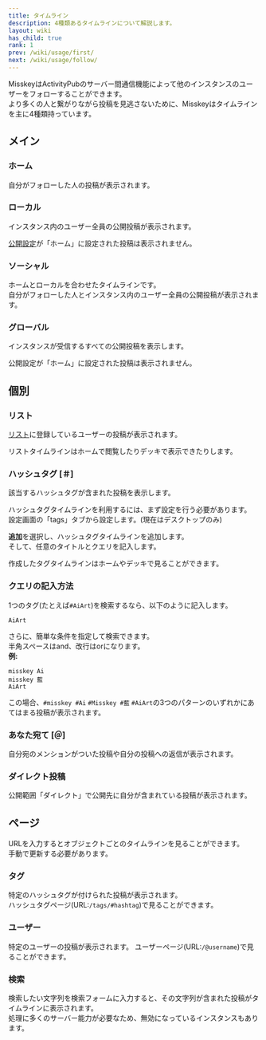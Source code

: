 ```yaml
---
title: タイムライン
description: 4種類あるタイムラインについて解説します。
layout: wiki
has_child: true
rank: 1
prev: /wiki/usage/first/
next: /wiki/usage/follow/
---
```

MisskeyはActivityPubのサーバー間通信機能によって他のインスタンスのユーザーをフォローすることができます。  
より多くの人と繋がりながら投稿を見逃さないために、Misskeyはタイムラインを主に4種類持っています。

## メイン
### ホーム
自分がフォローした人の投稿が表示されます。

### ローカル
インスタンス内のユーザー全員の公開投稿が表示されます。

[公開設定](../post/#公開範囲を設定する)が「ホーム」に設定された投稿は表示されません。

### ソーシャル
ホームとローカルを合わせたタイムラインです。  
自分がフォローした人とインスタンス内のユーザー全員の公開投稿が表示されます。

### グローバル
インスタンスが受信するすべての公開投稿を表示します。

公開設定が「ホーム」に設定された投稿は表示されません。

## 個別
### リスト
[リスト](../list/)に登録しているユーザーの投稿が表示されます。

リストタイムラインはホームで閲覧したりデッキで表示できたりします。

### ハッシュタグ [＃]
該当するハッシュタグが含まれた投稿を表示します。

ハッシュタグタイムラインを利用するには、まず設定を行う必要があります。  
設定画面の「tags」タブから設定します。(現在はデスクトップのみ)

**追加**を選択し、ハッシュタグタイムラインを追加します。  
そして、任意のタイトルとクエリを記入します。

作成したタグタイムラインはホームやデッキで見ることができます。

### クエリの記入方法
1つのタグ(たとえば`#AiArt`)を検索するなら、以下のように記入します。

```
AiArt
```

さらに、簡単な条件を指定して検索できます。  
半角スペースはand、改行はorになります。  
**例:**

```
misskey Ai
misskey 藍
AiArt
```

この場合、`#misskey #Ai` `#Misskey #藍` `#AiArt`の3つのパターンのいずれかにあてはまる投稿が表示されます。

### あなた宛て [＠]
自分宛のメンションがついた投稿や自分の投稿への返信が表示されます。

### ダイレクト投稿
公開範囲「ダイレクト」で公開先に自分が含まれている投稿が表示されます。

## ページ
URLを入力するとオブジェクトごとのタイムラインを見ることができます。  
手動で更新する必要があります。

### タグ
特定のハッシュタグが付けられた投稿が表示されます。  
ハッシュタグページ(URL:`/tags/#hashtag`)で見ることができます。

### ユーザー
特定のユーザーの投稿が表示されます。
ユーザーページ(URL:`/@username`)で見ることができます。

### 検索
検索したい文字列を検索フォームに入力すると、その文字列が含まれた投稿がタイムラインに表示されます。  
処理に多くのサーバー能力が必要なため、無効になっているインスタンスもあります。